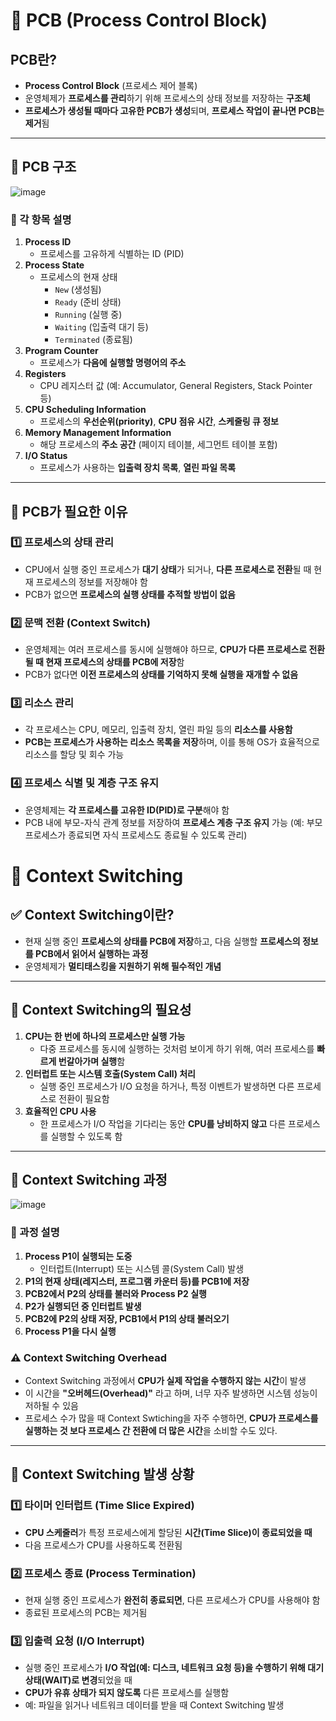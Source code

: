 
# **📌 PCB (Process Control Block)**

## **PCB란?**

- **Process Control Block** (프로세스 제어 블록)
- 운영체제가 **프로세스를 관리**하기 위해 프로세스의 상태 정보를 저장하는 **구조체**
- **프로세스가 생성될 때마다 고유한 PCB가 생성**되며, **프로세스 작업이 끝나면 PCB는 제거**됨

---

## **📌 PCB 구조**

![image](https://github.com/user-attachments/assets/430c0c30-e385-4bd5-ad1e-13f6a10f0828)


### **🔹 각 항목 설명**

1. **Process ID**
    - 프로세스를 고유하게 식별하는 ID (PID)
2. **Process State**
    - 프로세스의 현재 상태
        - `New` (생성됨)
        - `Ready` (준비 상태)
        - `Running` (실행 중)
        - `Waiting` (입출력 대기 등)
        - `Terminated` (종료됨)
3. **Program Counter**
    - 프로세스가 **다음에 실행할 명령어의 주소**
4. **Registers**
    - CPU 레지스터 값 (예: Accumulator, General Registers, Stack Pointer 등)
5. **CPU Scheduling Information**
    - 프로세스의 **우선순위(priority)**, **CPU 점유 시간**, **스케줄링 큐 정보**
6. **Memory Management Information**
    - 해당 프로세스의 **주소 공간** (페이지 테이블, 세그먼트 테이블 포함)
7. **I/O Status**
    - 프로세스가 사용하는 **입출력 장치 목록**, **열린 파일 목록**

---

## **📌 PCB가 필요한 이유**

### **1️⃣ 프로세스의 상태 관리**

- CPU에서 실행 중인 프로세스가 **대기 상태**가 되거나, **다른 프로세스로 전환**될 때 현재 프로세스의 정보를 저장해야 함
- PCB가 없으면 **프로세스의 실행 상태를 추적할 방법이 없음**

### **2️⃣ 문맥 전환 (Context Switch)**

- 운영체제는 여러 프로세스를 동시에 실행해야 하므로, **CPU가 다른 프로세스로 전환될 때 현재 프로세스의 상태를 PCB에 저장**함
- PCB가 없다면 **이전 프로세스의 상태를 기억하지 못해 실행을 재개할 수 없음**

### **3️⃣ 리소스 관리**

- 각 프로세스는 CPU, 메모리, 입출력 장치, 열린 파일 등의 **리소스를 사용함**
- **PCB는 프로세스가 사용하는 리소스 목록을 저장**하며, 이를 통해 OS가 효율적으로 리소스를 할당 및 회수 가능

### **4️⃣ 프로세스 식별 및 계층 구조 유지**

- 운영체제는 **각 프로세스를 고유한 ID(PID)로 구분**해야 함
- PCB 내에 부모-자식 관계 정보를 저장하여 **프로세스 계층 구조 유지** 가능
(예: 부모 프로세스가 종료되면 자식 프로세스도 종료될 수 있도록 관리)

# **📌 Context Switching**

## **✅ Context Switching이란?**

- 현재 실행 중인 **프로세스의 상태를 PCB에 저장**하고,
다음 실행할 **프로세스의 정보를 PCB에서 읽어서 실행하는 과정**
- 운영체제가 **멀티태스킹을 지원하기 위해 필수적인 개념**

---

## **📌 Context Switching의 필요성**

1. **CPU는 한 번에 하나의 프로세스만 실행 가능**
    - 다중 프로세스를 동시에 실행하는 것처럼 보이게 하기 위해,
    여러 프로세스를 **빠르게 번갈아가며 실행**함
2. **인터럽트 또는 시스템 호출(System Call) 처리**
    - 실행 중인 프로세스가 I/O 요청을 하거나, 특정 이벤트가 발생하면
    다른 프로세스로 전환이 필요함
3. **효율적인 CPU 사용**
    - 한 프로세스가 I/O 작업을 기다리는 동안 **CPU를 낭비하지 않고**
    다른 프로세스를 실행할 수 있도록 함

---

## **📌 Context Switching 과정**

![image](https://github.com/user-attachments/assets/60ed8c8b-db11-4fbf-98ca-269420774e40)



### **🔹 과정 설명**

1. **Process P1이 실행되는 도중**
    - 인터럽트(Interrupt) 또는 시스템 콜(System Call) 발생
2. **P1의 현재 상태(레지스터, 프로그램 카운터 등)를 PCB1에 저장**
3. **PCB2에서 P2의 상태를 불러와 Process P2 실행**
4. **P2가 실행되던 중 인터럽트 발생**
5. **PCB2에 P2의 상태 저장, PCB1에서 P1의 상태 불러오기**
6. **Process P1을 다시 실행**

### **⚠️  Context Switching Overhead**

- Context Switching 과정에서 **CPU가 실제 작업을 수행하지 않는 시간**이 발생
- 이 시간을 **"오버헤드(Overhead)"** 라고 하며, 너무 자주 발생하면 시스템 성능이 저하될 수 있음
- 프로세스 수가 많을 때 Context Swtiching을 자주 수행하면, **CPU가 프로세스를 실행하는 것 보다 프로세스 간 전환에 더 많은 시간**을 소비할 수도 있다.

---

## **📌 Context Switching 발생 상황**

### **1️⃣ 타이머 인터럽트 (Time Slice Expired)**

- **CPU 스케줄러**가 특정 프로세스에게 할당된 **시간(Time Slice)이 종료되었을 때**
- 다음 프로세스가 CPU를 사용하도록 전환됨

### **2️⃣ 프로세스 종료 (Process Termination)**

- 현재 실행 중인 프로세스가 **완전히 종료되면**, 다른 프로세스가 CPU를 사용해야 함
- 종료된 프로세스의 PCB는 제거됨

### **3️⃣ 입출력 요청 (I/O Interrupt)**

- 실행 중인 프로세스가 **I/O 작업(예: 디스크, 네트워크 요청 등)을 수행하기 위해 대기 상태(WAIT)로 변경**되었을 때
- **CPU가  유휴 상태가 되지 않도록** 다른 프로세스를 실행함
- 예: 파일을 읽거나 네트워크 데이터를 받을 때 Context Switching 발생
